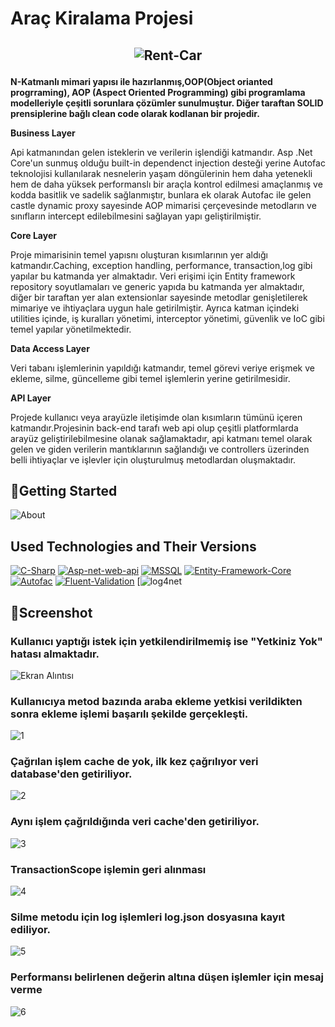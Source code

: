 #  **Araç Kiralama Projesi**

## <p align="center"> ![Rent-Car](https://user-images.githubusercontent.com/34273337/112353462-ce7e2780-8cdc-11eb-8bc9-56a9f8d6bc0d.jpg)</p>
**N-Katmanlı mimari yapısı ile hazırlanmış,OOP(Object orianted progrraming), AOP (Aspect Oriented Programming) gibi programlama modelleriyle çeşitli sorunlara çözümler sunulmuştur. Diğer taraftan SOLID prensiplerine bağlı clean code olarak kodlanan bir projedir.**

**Business Layer**
 
Api katmanından gelen isteklerin ve verilerin işlendiği katmandır. Asp .Net Core'un sunmuş olduğu built-in dependenct injection desteği yerine Autofac teknolojisi kullanılarak nesnelerin yaşam döngülerinin hem daha yetenekli hem de daha yüksek performanslı bir araçla kontrol edilmesi amaçlanmış ve kodda basitlik ve sadelik sağlanmıştır, bunlara ek olarak Autofac ile gelen castle dynamic proxy sayesinde AOP mimarisi çerçevesinde metodların ve sınıfların intercept edilebilmesini sağlayan yapı geliştirilmiştir.

**Core Layer**
 
Proje mimarisinin temel yapısnı oluşturan kısımlarının yer aldığı katmandır.Caching, exception handling, performance, transaction,log gibi yapılar bu katmanda yer almaktadır. Veri erişimi için Entity framework repository soyutlamaları ve generic yapıda bu katmanda yer almaktadır, diğer bir taraftan yer alan extensionlar sayesinde metodlar genişletilerek mimariye ve ihtiyaçlara uygun hale getirilmiştir. Ayrıca katman içindeki utilities içinde, iş kuralları yönetimi, interceptor yönetimi, güvenlik ve IoC  gibi temel yapılar yönetilmektedir.
 
**Data Access Layer**
 
Veri tabanı işlemlerinin yapıldığı katmandır, temel görevi veriye erişmek ve ekleme, silme, güncelleme gibi temel işlemlerin yerine getirilmesidir.
 
**API Layer**
 
Projede kullanıcı veya arayüzle iletişimde olan kısımların tümünü içeren katmandır.Projesinin back-end tarafı web api olup çeşitli platformlarda arayüz geliştirilebilmesine olanak sağlamaktadır, api katmanı temel olarak gelen ve giden verilerin mantıklarının sağlandığı ve controllers üzerinden belli ihtiyaçlar ve işlevler için oluşturulmuş metodlardan oluşmaktadır.

## :pushpin:Getting Started
![About](https://user-images.githubusercontent.com/34273337/112353263-a42c6a00-8cdc-11eb-9c99-f24a3f2cc1bd.png)

## Used Technologies and Their Versions
[![C-Sharp](https://img.shields.io/badge/C%23-239120?style=for-the-badge&logo=c-sharp&logoColor=white)](https://docs.microsoft.com/en-us/dotnet/csharp/)
[![Asp-net-web-api](https://img.shields.io/badge/ASP.NET%20Web%20API-5C2D91?style=for-the-badge&logo=.net&logoColor=white)](https://dotnet.microsoft.com/apps/aspnet)
[![MSSQL](https://img.shields.io/badge/MSSQL-004880?style=for-the-badge&logo=microsoft-sql-server&logoColor=white)](https://www.microsoft.com/en-us/sql-server/sql-server-2019?rtc=2)
[![Entity-Framework-Core](https://img.shields.io/badge/Entity%20Framework%20Core%20v3.1.1-004880?style=for-the-badge&logo=nuget&logoColor=white)](https://docs.microsoft.com/en-us/ef/)
[![Autofac](https://img.shields.io/badge/Autofac%20v6.1-004880?style=for-the-badge&logo=nuget&logoColor=white)](https://autofac.org/)
[![Fluent-Validation](https://img.shields.io/badge/Fluent%20Validation%20v9.5.1-004880?style=for-the-badge&logo=nuget&logoColor=white)](https://fluentvalidation.net/)
[![log4net](https://img.shields.io/badge/log4net%20v2.0.12-004880?style=for-the-badge&logo=nuget&logoColor=white)
## :pushpin:Screenshot

### Kullanıcı yaptığı istek  için yetkilendirilmemiş ise "Yetkiniz Yok" hatası almaktadır.
![Ekran Alıntısı](https://user-images.githubusercontent.com/34273337/110037872-10582580-7d50-11eb-96ee-5a57b133cd33.PNG)
  
### Kullanıcıya metod bazında araba ekleme yetkisi verildikten sonra ekleme işlemi başarılı şekilde gerçekleşti.
![1](https://user-images.githubusercontent.com/34273337/110038142-66c56400-7d50-11eb-8f53-7c8b1ccf54b8.PNG)

### Çağrılan işlem cache de yok, ilk kez çağrılıyor veri database'den getiriliyor.
![2](https://user-images.githubusercontent.com/34273337/110038229-83619c00-7d50-11eb-995b-3cbbe0be2402.PNG)

### Aynı işlem çağrıldığında  veri cache'den getiriliyor.
![3](https://user-images.githubusercontent.com/34273337/110038287-97a59900-7d50-11eb-8d59-70aae7099819.PNG)

### TransactionScope işlemin geri alınması
![4](https://user-images.githubusercontent.com/34273337/110038369-b4da6780-7d50-11eb-88df-01da954ea8a0.PNG)
 
### Silme metodu için log işlemleri  log.json dosyasına kayıt ediliyor. 
![5](https://user-images.githubusercontent.com/34273337/110038398-c28fed00-7d50-11eb-9c6e-2fcf17fbd1bd.PNG)

### Performansı belirlenen değerin altına düşen işlemler için mesaj verme 
![6](https://user-images.githubusercontent.com/34273337/110038446-d0de0900-7d50-11eb-8b14-93946c05a194.PNG)


